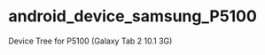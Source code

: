 android_device_samsung_P5100
============================

Device Tree for P5100 (Galaxy Tab 2 10.1 3G)
